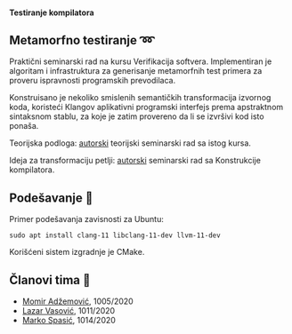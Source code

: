 #### Testiranje kompilatora

## Metamorfno testiranje :loop:
Praktični seminarski rad na kursu Verifikacija softvera. Implementiran je algoritam i infrastruktura za generisanje metamorfnih test primera za proveru ispravnosti programskih prevodilaca.

Konstruisano je nekoliko smislenih semantičkih transformacija izvornog koda, koristeći Кlangov aplikativni programski interfejs prema apstraktnom sintaksnom stablu, za koje je zatim provereno da li se izvršivi kod isto ponaša.

Teorijska podloga: [autorski](http://www.verifikacijasoftvera.matf.bg.ac.rs/vs/predavanja/02_testiranje/32_LazarVasovic_EMI.pdf) teorijski seminarski rad sa istog kursa.

Ideja za transformaciju petlji: [autorski](https://github.com/matfija/Clang-petlje) seminarski rad sa Konstrukcije kompilatora.

## Podešavanje :memo:
Primer podešavanja zavisnosti za Ubuntu:
```
sudo apt install clang-11 libclang-11-dev llvm-11-dev
```
Korišćeni sistem izgradnje je CMake.

## Članovi tima :boy:
* [Momir Adžemović](https://github.com/Robotmurlock), 1005/2020
* [Lazar Vasović](https://github.com/matfija), 1011/2020
* [Marko Spasić](https://github.com/spaske00), 1014/2020

